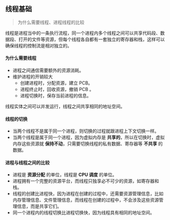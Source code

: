 ## 线程基础

> 为什么需要线程、进程线程的比较

线程是进程当中的一条执行流程，同一个进程内多个线程之间可以共享代码段、数据段、打开的文件等资源，但每个线程各自都有一套独立的寄存器和栈，这样可以确保线程的控制流是相对独立的。

#### 为什么需要线程

- 进程之间通信需要额外的资源消耗。
- 维护进程的开销较大
  - 创建进程时，分配资源，建立 PCB。
  - 进程终止时，回收资源，撤销 PCB 。
  - 进程切换时，保存当前进程的信息。

线程实体之间可以并发运行，线程之间共享相同的地址空间。

#### 线程的切换

- 当两个线程不是属于同一个进程，则切换的过程就跟进程上下文切换一样。
- 当两个线程是属于同一个进程，因为虚拟内存是 **共享的**，所以在切换时，虚拟内存这些资源就 **保持不动**，只需要切换线程的私有数据、寄存器等 **不共享** 的数据。

#### 进程与线程之间的比较

- 进程是 **资源分配** 的单位，线程是 **CPU 调度** 的单位。
- 进程拥有一个完整的资源平台，而线程只独享必不可少的资源，如寄存器和栈。
- 线程的创建比进程快，因为进程在创建的过程中，还需要资源管理信息，比如内存管理信息、文件管理信息，而线程在创建的过程中，不会涉及这些资源管理信息，而是共享它们。
- 同一个进程内的线程切换比进程切换快，因为线程具有相同的地址空间。